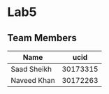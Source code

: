 # Lab5

## Team Members
| Name       | ucid    |
|------------|---------|
|Saad Sheikh | 30173315|
|Naveed Khan | 30172263|